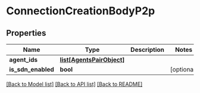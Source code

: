 # ConnectionCreationBodyP2p

## Properties
Name | Type | Description | Notes
------------ | ------------- | ------------- | -------------
**agent_ids** | [**list[AgentsPairObject]**](AgentsPairObject.md) |  | 
**is_sdn_enabled** | **bool** |  | [optional] 

[[Back to Model list]](../README.md#documentation-for-models) [[Back to API list]](../README.md#documentation-for-api-endpoints) [[Back to README]](../README.md)

